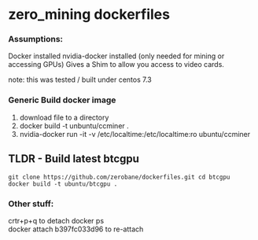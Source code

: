 # zero_mining dockerfiles

### Assumptions:  
Docker installed
nvidia-docker installed (only needed for mining or accessing GPUs)  Gives a Shim to allow you access to video cards.

note: this was tested / built under centos 7.3

### Generic Build docker image
1. download file to a directory
2. docker build -t unbuntu/ccminer .
3. nvidia-docker run -it -v /etc/localtime:/etc/localtime:ro ubuntu/ccminer

## TLDR - Build latest btcgpu 
`git clone https://github.com/zerobane/dockerfiles.git
cd btcgpu 
docker build -t ubuntu/btcgpu .`

### Other stuff:
crtr+p+q 			to detach
docker ps 			
docker attach b397fc033d96	to re-attach
